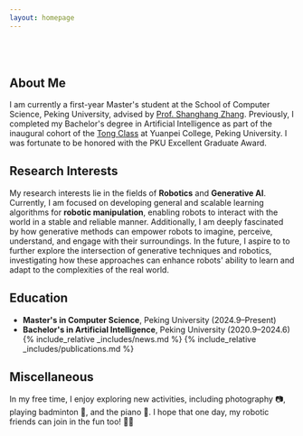 ```yaml
---
layout: homepage
---
```


<h1 id="about-me"></h1>

<h2 style="margin: 80px 0px 10px;"></h2>

## About Me

I am currently a first-year Master's student at the School of Computer Science, Peking University, advised by [Prof. Shanghang Zhang](https://www.shanghangzhang.com/). Previously, I completed my Bachelor's degree in Artificial Intelligence as part of the inaugural cohort of the [Tong Class](https://tongclass.ac.cn/) at Yuanpei College, Peking University. I was fortunate to be honored with the PKU Excellent Graduate Award.

## Research Interests

My research interests lie in the fields of <strong>Robotics</strong> and <strong>Generative AI</strong>. Currently, I am focused on developing general and scalable learning algorithms for <strong>robotic manipulation</strong>, enabling robots to interact with the world in a stable and reliable manner. Additionally, I am deeply fascinated by how generative methods can empower robots to imagine, perceive, understand, and engage with their surroundings. In the future, I aspire to to further explore the intersection of generative techniques and robotics, investigating how these approaches can enhance robots' ability to learn and adapt to the complexities of the real world.

## Education

- **Master's in Computer Science**, Peking University (2024.9–Present)  
- **Bachelor's in Artificial Intelligence**, Peking University (2020.9–2024.6)  
{% include_relative _includes/news.md %}
{% include_relative _includes/publications.md %}

## Miscellaneous

In my free time, I enjoy exploring new activities, including photography 📷, playing badminton 🏸, and the piano 🎹. I hope that one day, my robotic friends can join in the fun too! 🤖✨

<div id="clustr_globe_container" style="
    width: 200px;  /* 放大宽度 */
    height: 200px; /* 放大高度 */
    display: flex;
    justify-content: center; /* 水平居中 */
    align-items: center; /* 垂直居中 */
    margin: auto;  /* 确保在父容器中水平居中 */
    overflow: hidden;">
    <script type="text/javascript" id="clstr_globe" 
        src="//clustrmaps.com/globe.js?d=KCF-QP8FkuyvE6V7QfgIlkKHe3IF7HJX5mURySx5lYU">
    </script>
</div>


<!-- {% include_relative _includes/contact.md %} -->
